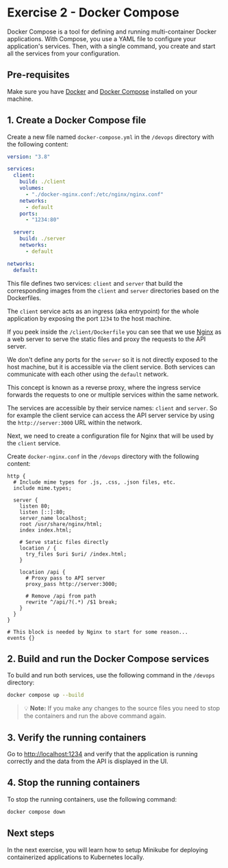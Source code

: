 # Exercise 2 - Docker Compose

Docker Compose is a tool for defining and running multi-container Docker applications. With Compose, you use a YAML file to configure your application's services. Then, with a single command, you create and start all the services from your configuration.

## Pre-requisites

Make sure you have [Docker](https://docs.docker.com/get-docker/) and [Docker Compose](https://docs.docker.com/compose/install/) installed on your machine.

## 1. Create a Docker Compose file

Create a new file named `docker-compose.yml` in the `/devops` directory with the following content:

```yaml
version: "3.8"

services:
  client:
    build: ./client
    volumes:
      - "./docker-nginx.conf:/etc/nginx/nginx.conf"
    networks:
      - default
    ports:
      - "1234:80"

  server:
    build: ./server
    networks:
      - default

networks:
  default:
```

This file defines two services: `client` and `server` that build the corresponding images from the `client` and `server` directories based on the Dockerfiles.

The `client` service acts as an ingress (aka entrypoint) for the whole application by exposing the port `1234` to the host machine.

If you peek inside the `/client/Dockerfile` you can see that we use [Nginx](https://docs.nginx.com/nginx/admin-guide/web-server/reverse-proxy/) as a web server to serve the static files and proxy the requests to the API server.

We don't define any ports for the `server` so it is not directly exposed to the host machine, but it is accessible via the client service.
Both services can communicate with each other using the `default` network.

This concept is known as a reverse proxy, where the ingress service forwards the requests to one or multiple services within the same network.

The services are accessible by their service names: `client` and `server`.
So for example the client service can access the API server service by using the `http://server:3000` URL within the network.

Next, we need to create a configuration file for Nginx that will be used by the `client` service.

Create `docker-nginx.conf` in the `/devops` directory with the following content:

```nginx
http {
  # Include mime types for .js, .css, .json files, etc.
  include mime.types;

  server {
    listen 80;
    listen [::]:80;
    server_name localhost;
    root /usr/share/nginx/html;
    index index.html;

    # Serve static files directly
    location / {
      try_files $uri $uri/ /index.html;
    }

    location /api {
      # Proxy pass to API server
      proxy_pass http://server:3000;

      # Remove /api from path
      rewrite ^/api/?(.*) /$1 break;
    }
  }
}

# This block is needed by Nginx to start for some reason...
events {}
```

## 2. Build and run the Docker Compose services

To build and run both services, use the following command in the `/devops` directory:

```sh
docker compose up --build
```

> 💡 **Note:** If you make any changes to the source files you need to stop the containers and run the above command again.

## 3. Verify the running containers

Go to [http://localhost:1234](http://localhost:1234) and verify that the application is running correctly and the data from the API is displayed in the UI.

## 4. Stop the running containers

To stop the running containers, use the following command:

```sh
docker compose down
```

## Next steps

In the next exercise, you will learn how to setup Minikube for deploying containerized applications to Kubernetes locally.
